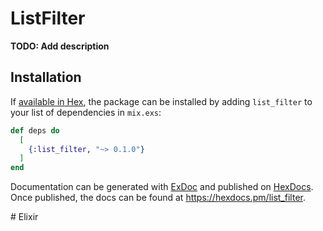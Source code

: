 # ListFilter

**TODO: Add description**

## Installation

If [available in Hex](https://hex.pm/docs/publish), the package can be installed
by adding `list_filter` to your list of dependencies in `mix.exs`:

```elixir
def deps do
  [
    {:list_filter, "~> 0.1.0"}
  ]
end
```

Documentation can be generated with [ExDoc](https://github.com/elixir-lang/ex_doc)
and published on [HexDocs](https://hexdocs.pm). Once published, the docs can
be found at <https://hexdocs.pm/list_filter>.

#   E l i x i r  
 